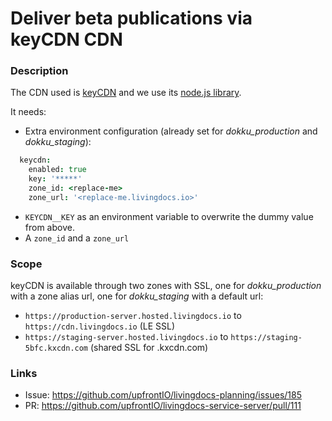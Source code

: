 # Deliver beta publications via keyCDN CDN

### Description
The CDN used is [keyCDN](https://www.keycdn.com/) and we use its [node.js library](https://github.com/keycdn/node-keycdn-api).

It needs:
- Extra environment configuration (already set for *dokku_production* and *dokku_staging*):
```coffeescript
  keycdn:
    enabled: true
    key: '*****'
    zone_id: <replace-me>
    zone_url: '<replace-me.livingdocs.io>'
```
- `KEYCDN__KEY` as an environment variable to overwrite the dummy value from above.
- A `zone_id` and a `zone_url`
### Scope
keyCDN is available through two zones with SSL, one for *dokku_production* with a zone alias url, one for *dokku_staging* with a default url:
- `https://production-server.hosted.livingdocs.io` to `https://cdn.livingdocs.io` (LE SSL)
- `https://staging-server.hosted.livingdocs.io` to `https://staging-5bfc.kxcdn.com` (shared SSL for <anything>.kxcdn.com)

### Links
- Issue: https://github.com/upfrontIO/livingdocs-planning/issues/185
- PR: https://github.com/upfrontIO/livingdocs-service-server/pull/111
